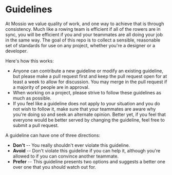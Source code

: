 Guidelines
==========

At Mossio we value quality of work, and one way to achieve that is through
consistency. Much like a rowing team is efficient if all of the rowers are in
sync, you will be efficient if you and your teammates are all doing your job in
the same way. The goal of this repo is to collect a sensible, reasonable set of
standards for use on any project, whether you're a designer or a developer.

Here's how this works:

* Anyone can contribute a new guideline or modify an existing guideline, but
  please make a pull request first and keep the pull request open for at least a
  week to allow for discussion. You may merge in the pull request if a majority
  of people are in approval.
* When working on a project, please strive to follow these guidelines as much as
  possible.
* If you feel like a guideline does not apply to your
  situation and you do not wish to follow it, make sure that your teammates are
  aware why you're doing so and seek an alternate opinion. Better yet, if you
  feel that everyone would be better served by changing the guideline, feel free
  to submit a pull request.

A guideline can have one of three directions:

* **Don't** -- You really shouldn't ever violate this guideline.
* **Avoid** -- Don't violate this guideline if you can help it, although you're
  allowed to if you can convince another teammate.
* **Prefer** -- This guideline presents two options and suggests a better one
  over one that you should watch out for.
